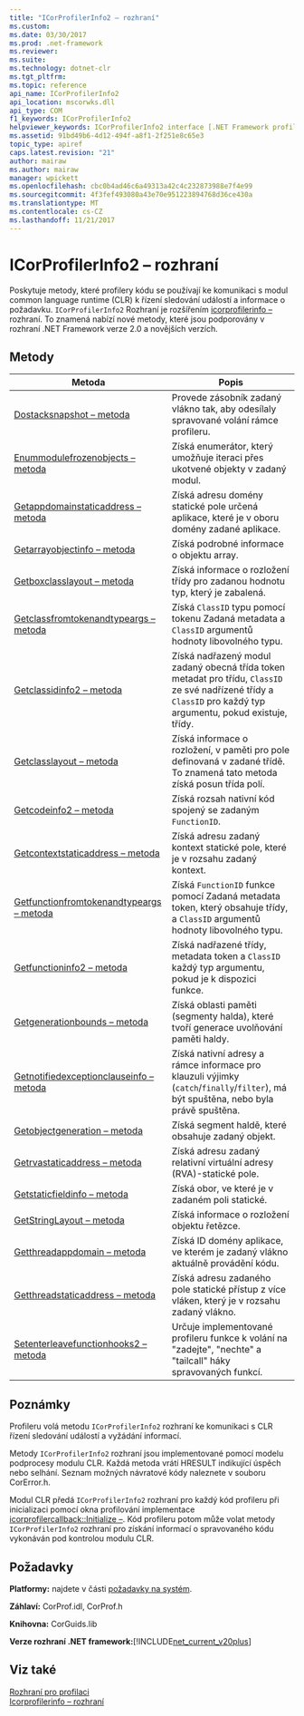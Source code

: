 ```yaml
---
title: "ICorProfilerInfo2 – rozhraní"
ms.custom: 
ms.date: 03/30/2017
ms.prod: .net-framework
ms.reviewer: 
ms.suite: 
ms.technology: dotnet-clr
ms.tgt_pltfrm: 
ms.topic: reference
api_name: ICorProfilerInfo2
api_location: mscorwks.dll
api_type: COM
f1_keywords: ICorProfilerInfo2
helpviewer_keywords: ICorProfilerInfo2 interface [.NET Framework profiling]
ms.assetid: 91bd49b6-4d12-494f-a8f1-2f251e8c65e3
topic_type: apiref
caps.latest.revision: "21"
author: mairaw
ms.author: mairaw
manager: wpickett
ms.openlocfilehash: cbc0b4ad46c6a49313a42c4c232873988e7f4e99
ms.sourcegitcommit: 4f3fef493080a43e70e951223894768d36ce430a
ms.translationtype: MT
ms.contentlocale: cs-CZ
ms.lasthandoff: 11/21/2017
---
```

# <a name="icorprofilerinfo2-interface"></a>ICorProfilerInfo2 – rozhraní
Poskytuje metody, které profilery kódu se používají ke komunikaci s modul common language runtime (CLR) k řízení sledování událostí a informace o požadavku. `ICorProfilerInfo2` Rozhraní je rozšířením [icorprofilerinfo –](../../../../docs/framework/unmanaged-api/profiling/icorprofilerinfo-interface.md) rozhraní. To znamená nabízí nové metody, které jsou podporovány v rozhraní .NET Framework verze 2.0 a novějších verzích.  
  
## <a name="methods"></a>Metody  
  
|Metoda|Popis|  
|------------|-----------------|  
|[Dostacksnapshot – metoda](../../../../docs/framework/unmanaged-api/profiling/icorprofilerinfo2-dostacksnapshot-method.md)|Provede zásobník zadaný vlákno tak, aby odesílaly spravované volání rámce profileru.|  
|[Enummodulefrozenobjects – metoda](../../../../docs/framework/unmanaged-api/profiling/icorprofilerinfo2-enummodulefrozenobjects-method.md)|Získá enumerátor, který umožňuje iteraci přes ukotvené objekty v zadaný modul.|  
|[Getappdomainstaticaddress – metoda](../../../../docs/framework/unmanaged-api/profiling/icorprofilerinfo2-getappdomainstaticaddress-method.md)|Získá adresu domény statické pole určená aplikace, které je v oboru domény zadané aplikace.|  
|[Getarrayobjectinfo – metoda](../../../../docs/framework/unmanaged-api/profiling/icorprofilerinfo2-getarrayobjectinfo-method.md)|Získá podrobné informace o objektu array.|  
|[Getboxclasslayout – metoda](../../../../docs/framework/unmanaged-api/profiling/icorprofilerinfo2-getboxclasslayout-method.md)|Získá informace o rozložení třídy pro zadanou hodnotu typ, který je zabalená.|  
|[Getclassfromtokenandtypeargs – metoda](../../../../docs/framework/unmanaged-api/profiling/icorprofilerinfo2-getclassfromtokenandtypeargs-method.md)|Získá `ClassID` typu pomocí tokenu Zadaná metadata a `ClassID` argumentů hodnoty libovolného typu.|  
|[Getclassidinfo2 – metoda](../../../../docs/framework/unmanaged-api/profiling/icorprofilerinfo2-getclassidinfo2-method.md)|Získá nadřazený modul zadaný obecná třída token metadat pro třídu, `ClassID` ze své nadřízené třídy a `ClassID` pro každý typ argumentu, pokud existuje, třídy.|  
|[Getclasslayout – metoda](../../../../docs/framework/unmanaged-api/profiling/icorprofilerinfo2-getclasslayout-method.md)|Získá informace o rozložení, v paměti pro pole definovaná v zadané třídě. To znamená tato metoda získá posun třída polí.|  
|[Getcodeinfo2 – metoda](../../../../docs/framework/unmanaged-api/profiling/icorprofilerinfo2-getcodeinfo2-method.md)|Získá rozsah nativní kód spojený se zadaným `FunctionID`.|  
|[Getcontextstaticaddress – metoda](../../../../docs/framework/unmanaged-api/profiling/icorprofilerinfo2-getcontextstaticaddress-method.md)|Získá adresu zadaný kontext statické pole, které je v rozsahu zadaný kontext.|  
|[Getfunctionfromtokenandtypeargs – metoda](../../../../docs/framework/unmanaged-api/profiling/icorprofilerinfo2-getfunctionfromtokenandtypeargs-method.md)|Získá `FunctionID` funkce pomocí Zadaná metadata token, který obsahuje třídy, a `ClassID` argumentů hodnoty libovolného typu.|  
|[Getfunctioninfo2 – metoda](../../../../docs/framework/unmanaged-api/profiling/icorprofilerinfo2-getfunctioninfo2-method.md)|Získá nadřazené třídy, metadata token a `ClassID` každý typ argumentu, pokud je k dispozici funkce.|  
|[Getgenerationbounds – metoda](../../../../docs/framework/unmanaged-api/profiling/icorprofilerinfo2-getgenerationbounds-method.md)|Získá oblasti paměti (segmenty halda), které tvoří generace uvolňování paměti haldy.|  
|[Getnotifiedexceptionclauseinfo – metoda](../../../../docs/framework/unmanaged-api/profiling/icorprofilerinfo2-getnotifiedexceptionclauseinfo-method.md)|Získá nativní adresy a rámce informace pro klauzuli výjimky (`catch`/`finally`/`filter`), má být spuštěna, nebo byla právě spuštěna.|  
|[Getobjectgeneration – metoda](../../../../docs/framework/unmanaged-api/profiling/icorprofilerinfo2-getobjectgeneration-method.md)|Získá segment haldě, které obsahuje zadaný objekt.|  
|[Getrvastaticaddress – metoda](../../../../docs/framework/unmanaged-api/profiling/icorprofilerinfo2-getrvastaticaddress-method.md)|Získá adresu zadaný relativní virtuální adresy (RVA)-statické pole.|  
|[Getstaticfieldinfo – metoda](../../../../docs/framework/unmanaged-api/profiling/icorprofilerinfo2-getstaticfieldinfo-method.md)|Získá obor, ve které je v zadaném poli statické.|  
|[GetStringLayout – metoda](../../../../docs/framework/unmanaged-api/profiling/icorprofilerinfo2-getstringlayout-method.md)|Získá informace o rozložení objektu řetězce.|  
|[Getthreadappdomain – metoda](../../../../docs/framework/unmanaged-api/profiling/icorprofilerinfo2-getthreadappdomain-method.md)|Získá ID domény aplikace, ve kterém je zadaný vlákno aktuálně provádění kódu.|  
|[Getthreadstaticaddress – metoda](../../../../docs/framework/unmanaged-api/profiling/icorprofilerinfo2-getthreadstaticaddress-method.md)|Získá adresu zadaného pole statické přístup z více vláken, který je v rozsahu zadaný vlákno.|  
|[Setenterleavefunctionhooks2 – metoda](../../../../docs/framework/unmanaged-api/profiling/icorprofilerinfo2-setenterleavefunctionhooks2-method.md)|Určuje implementované profileru funkce k volání na "zadejte", "nechte" a "tailcall" háky spravovaných funkcí.|  
  
## <a name="remarks"></a>Poznámky  
 Profileru volá metodu `ICorProfilerInfo2` rozhraní ke komunikaci s CLR řízení sledování událostí a vyžádání informací.  
  
 Metody `ICorProfilerInfo2` rozhraní jsou implementované pomocí modelu podprocesy modulu CLR. Každá metoda vrátí HRESULT indikující úspěch nebo selhání. Seznam možných návratové kódy naleznete v souboru CorError.h.  
  
 Modul CLR předá `ICorProfilerInfo2` rozhraní pro každý kód profileru při inicializaci pomocí okna profilování implementace [icorprofilercallback::Initialize –](../../../../docs/framework/unmanaged-api/profiling/icorprofilercallback-initialize-method.md). Kód profileru potom může volat metody `ICorProfilerInfo2` rozhraní pro získání informací o spravovaného kódu vykonáván pod kontrolou modulu CLR.  
  
## <a name="requirements"></a>Požadavky  
 **Platformy:** najdete v části [požadavky na systém](../../../../docs/framework/get-started/system-requirements.md).  
  
 **Záhlaví:** CorProf.idl, CorProf.h  
  
 **Knihovna:** CorGuids.lib  
  
 **Verze rozhraní .NET framework:**[!INCLUDE[net_current_v20plus](../../../../includes/net-current-v20plus-md.md)]  
  
## <a name="see-also"></a>Viz také  
 [Rozhraní pro profilaci](../../../../docs/framework/unmanaged-api/profiling/profiling-interfaces.md)  
 [Icorprofilerinfo – rozhraní](../../../../docs/framework/unmanaged-api/profiling/icorprofilerinfo-interface.md)
